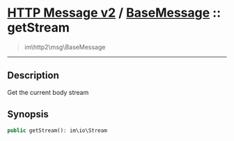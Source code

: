 # [HTTP Message v2](http2.md) / [BaseMessage](http2-BaseMessage.md) :: getStream
 > im\http2\msg\BaseMessage
____

## Description
Get the current body stream

## Synopsis
```php
public getStream(): im\io\Stream
```
